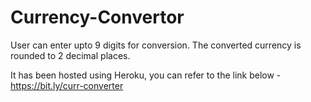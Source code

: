 # Currency-Convertor
User can enter upto 9 digits for conversion.
The converted currency is rounded to 2 decimal places.

It has been hosted using Heroku, you can refer to the link below - https://bit.ly/curr-converter
